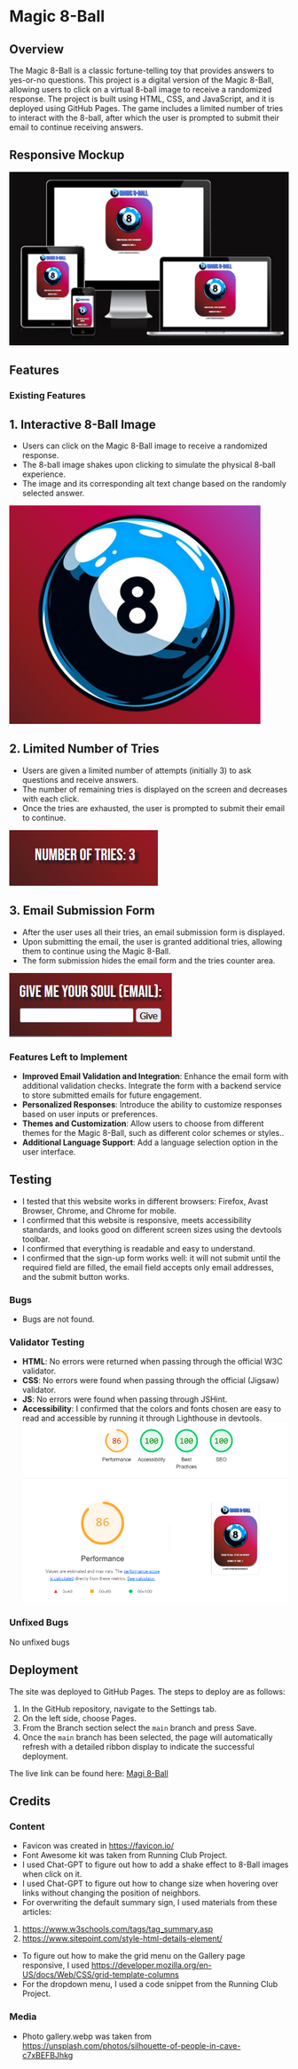 # Magic 8-Ball

## Overview
The Magic 8-Ball is a classic fortune-telling toy that provides answers to yes-or-no questions. This project is a digital version of the Magic 8-Ball, allowing users to click on a virtual 8-ball image to receive a randomized response. The project is built using HTML, CSS, and JavaScript, and it is deployed using GitHub Pages. The game includes a limited number of tries to interact with the 8-ball, after which the user is prompted to submit their email to continue receiving answers.

## Responsive Mockup

![Responsive Mockup](/assets/images/photos_for_readme/amiresponsive.png)

## Features

### Existing Features

## 1. Interactive 8-Ball Image
- Users can click on the Magic 8-Ball image to receive a randomized response.
- The 8-ball image shakes upon clicking to simulate the physical 8-ball experience.
- The image and its corresponding alt text change based on the randomly selected answer.

![Interactive 8-Ball Image](/assets/images/photos_for_readme/Magic-8-Ball.png)

## 2. Limited Number of Tries
- Users are given a limited number of attempts (initially 3) to ask questions and receive answers.
- The number of remaining tries is displayed on the screen and decreases with each click.
- Once the tries are exhausted, the user is prompted to submit their email to continue.

![Number of Tries](/assets/images/photos_for_readme/Numbers-of-tries.png)

## 3. Email Submission Form
- After the user uses all their tries, an email submission form is displayed.
- Upon submitting the email, the user is granted additional tries, allowing them to continue using the Magic 8-Ball.
- The form submission hides the email form and the tries counter area.

![Email Form](/assets/images/photos_for_readme/Email-form.png)


### Features Left to Implement
- **Improved Email Validation and Integration**: Enhance the email form with additional validation checks. Integrate the form with a backend service to store submitted emails for future engagement.
- **Personalized Responses**: Introduce the ability to customize responses based on user inputs or preferences.
- **Themes and Customization**: Allow users to choose from different themes for the Magic 8-Ball, such as different color schemes or styles..
- **Additional Language Support**: Add a language selection option in the user interface.

## Testing
- I tested that this website works in different browsers: Firefox, Avast Browser, Chrome, and Chrome for mobile.
- I confirmed that this website is responsive, meets accessibility standards, and looks good on different screen sizes using the devtools toolbar.
- I confirmed that everything is readable and easy to understand.
- I confirmed that the sign-up form works well: it will not submit until the required field are filled, the email field accepts only email addresses, and the submit button works.

### Bugs
- Bugs are not found.

### Validator Testing
- **HTML**: No errors were returned when passing through the official W3C validator.
- **CSS**: No errors were found when passing through the official (Jigsaw) validator.
- **JS**: No errors were found when passing through JSHint.
- **Accessibility**: I confirmed that the colors and fonts chosen are easy to read and accessible by running it through Lighthouse in devtools.
![Lighthouse](/assets/images/photos_for_readme/lighthouse.png)

### Unfixed Bugs
No unfixed bugs

## Deployment
The site was deployed to GitHub Pages. The steps to deploy are as follows:
1. In the GitHub repository, navigate to the Settings tab.
2. On the left side, choose Pages.
3. From the Branch section select the `main` branch and press Save.
4. Once the `main` branch has been selected, the page will automatically refresh with a detailed ribbon display to indicate the successful deployment.

The live link can be found here: [Magi 8-Ball](https://mykhailovasylkov.github.io/Magic-8/index.html)

## Credits

### Content
- Favicon was created in https://favicon.io/
- Font Awesome kit was taken from Running Club Project.
- I used Chat-GPT to figure out how to add a shake effect to 8-Ball images when click on it.
- I used Chat-GPT to figure out how to change size when hovering over links without changing the position of neighbors.
- For overwriting the default summary sign, I used materials from these articles:
1. https://www.w3schools.com/tags/tag_summary.asp
2. https://www.sitepoint.com/style-html-details-element/
- To figure out how to make the grid menu on the Gallery page responsive, I used  https://developer.mozilla.org/en-US/docs/Web/CSS/grid-template-columns
- For the dropdown menu, I used a code snippet from the Running Club Project.

### Media
- Photo gallery.webp was taken from https://unsplash.com/photos/silhouette-of-people-in-cave-c7xBEFBJhkg

